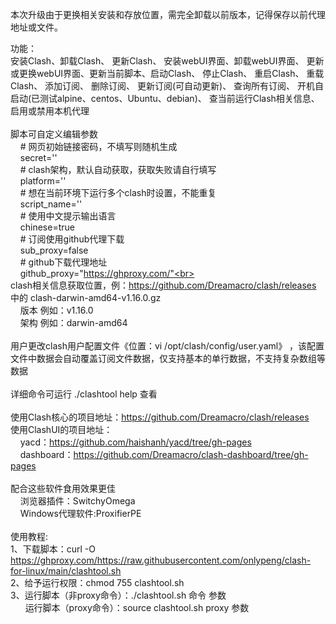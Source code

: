本次升级由于更换相关安装和存放位置，需完全卸载以前版本，记得保存以前代理地址或文件。<br>

功能：<br>
 安装Clash、卸载Clash、 更新Clash、 安装webUI界面、卸载webUI界面、 更新或更换webUI界面、更新当前脚本、启动Clash、 停止Clash、 重启Clash、 重载Clash、 添加订阅、 删除订阅、 更新订阅(可自动更新)、 查询所有订阅、 开机自启动(已测试alpine、centos、Ubuntu、debian)、 查当前运行Clash相关信息、 启用或禁用本机代理<br>
<br>
脚本可自定义编辑参数<br>
&nbsp;&nbsp;&nbsp;&nbsp;\# 网页初始链接密码，不填写则随机生成<br>
&nbsp;&nbsp;&nbsp;&nbsp;secret=''<br>
&nbsp;&nbsp;&nbsp;&nbsp;\# clash架构，默认自动获取，获取失败请自行填写<br>
&nbsp;&nbsp;&nbsp;&nbsp;platform=''<br>
&nbsp;&nbsp;&nbsp;&nbsp;\# 想在当前环境下运行多个clash时设置，不能重复<br>
&nbsp;&nbsp;&nbsp;&nbsp;script_name=''<br>
&nbsp;&nbsp;&nbsp;&nbsp;\# 使用中文提示输出语言<br>
&nbsp;&nbsp;&nbsp;&nbsp;chinese=true<br>
&nbsp;&nbsp;&nbsp;&nbsp;\# 订阅使用github代理下载<br>
&nbsp;&nbsp;&nbsp;&nbsp;sub_proxy=false<br>
&nbsp;&nbsp;&nbsp;&nbsp;\# github下载代理地址<br>
&nbsp;&nbsp;&nbsp;&nbsp;github_proxy="https://ghproxy.com/"<br>
<br>
clash相关信息获取位置，例：https://github.com/Dreamacro/clash/releases 中的 clash-darwin-amd64-v1.16.0.gz<br>
&nbsp;&nbsp;&nbsp;&nbsp;版本 例如：v1.16.0<br>
&nbsp;&nbsp;&nbsp;&nbsp;架构 例如：darwin-amd64<br>
<br>
用户更改clash用户配置文件《位置：vi /opt/clash/config/user.yaml》 ，该配置文件中数据会自动覆盖订阅文件数据，仅支持基本的单行数据，不支持复杂数组等数据<br>
<br>
详细命令可运行 ./clashtool help 查看<br>
<br>
使用Clash核心的项目地址：https://github.com/Dreamacro/clash/releases<br>
使用ClashUI的项目地址：<br>
&nbsp;&nbsp;&nbsp;&nbsp;yacd：https://github.com/haishanh/yacd/tree/gh-pages<br>
&nbsp;&nbsp;&nbsp;&nbsp;dashboard：https://github.com/Dreamacro/clash-dashboard/tree/gh-pages<br>
<br>
配合这些软件食用效果更佳<br>
&nbsp;&nbsp;&nbsp;&nbsp;浏览器插件：SwitchyOmega<br>
&nbsp;&nbsp;&nbsp;&nbsp;Windows代理软件:ProxifierPE<br>
<br>
使用教程:<br>
1、下载脚本：curl -O https://ghproxy.com/https://raw.githubusercontent.com/onlypeng/clash-for-linux/main/clashtool.sh<br>
2、给予运行权限：chmod 755 clashtool.sh<br>
3、运行脚本（非proxy命令）：./clashtool.sh 命令 参数<br>
&nbsp;&nbsp;&nbsp;&nbsp;&nbsp;&nbsp;运行脚本（proxy命令）：source clashtool.sh proxy 参数<br>